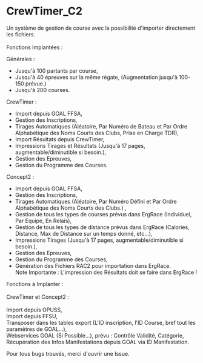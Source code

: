 # CrewTimer_C2
Un système de gestion de course avec la possibilité d'importer directement les fichiers. \
\
Fonctions Implantées : 

Générales : 
- Jusqu'à 100 partants par course, 
- Jusqu'à 40 épreuves sur la même régate, (Augmentation jusqu'à 100-150 prévue.)
- Jusqu'à 200 courses. 

CrewTimer :

- Import depuis GOAL FFSA,
- Gestion des Inscriptions,
- Tirages Automatiques (Aléatoire, Par Numéro de Bateau et Par Ordre Alphabétique des Noms Courts des Clubs, Prise en Charge TDR), 
- Import Résultats depuis CrewTimer, 
- Impressions Tirages et Résultats (Jusqu'à 17 pages, augmentable/diminutible si besoin.), 
- Gestion des Epreuves,
- Gestion du Programme des Courses. 

Concept2 : 

- Import depuis GOAL FFSA,
- Gestion des Inscriptions,
- Tirages Automatiques (Aléatoire, Par Numéro Défini et Par Ordre Alphabétique des Noms Courts des Clubs.) ,
- Gestion de tous les types de courses prévus dans ErgRace (Individuel, Par Equipe, En Relais), 
- Gestion de tous les types de distance prévus dans ErgRace (Calories, Distance, Max de Distance sur un temps donné, etc...), 
- Impressions Tirages (Jusqu'à 17 pages, augmentable/diminutible si besoin.), 
- Gestion des Epreuves,
- Gestion du Programme des Courses, 
- Génération des Fichiers RAC2 pour importation dans ErgRace. \
Note Importante : L'impression des Résultats doit se faire dans ErgRace !

Fonctions à Implanter : \
\
CrewTimer et Concept2 : \
\
Import depuis OPUSS, \
Import depuis FFSU, \
Transposer dans les tables export (L'ID inscription, l'ID Course, bref tout les paramètres de GOAL...), \
Webservices GOAL (Si Possible...), prévu : Contrôle Validité, Catégorie, Récupération des Infos Manifestations depuis GOAL via ID Manifestation.

Pour tous bugs trouvés, merci d'ouvrir une Issue.
